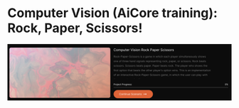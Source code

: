 # Computer Vision (AiCore training): Rock, Paper, Scissors!

![This is an image taken from the AiCore portal](images/portal_png.png)